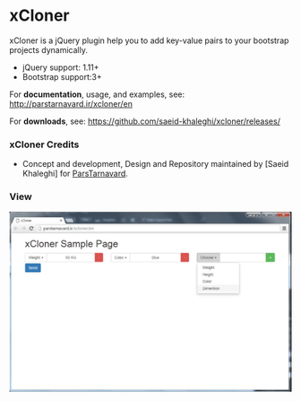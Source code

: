 # xCloner

xCloner is a jQuery plugin help you to add key-value pairs to your bootstrap projects dynamically.

- jQuery support: 1.11+
- Bootstrap support:3+

For **documentation**, usage, and examples, see:
http://parstarnavard.ir/xcloner/en

For **downloads**, see:
https://github.com/saeid-khaleghi/xcloner/releases/

### xCloner Credits

- Concept and development, Design and Repository maintained by [Saeid Khaleghi] for [ParsTarnavard](http://parstarnavard.ir/).

### View

![xCloner usage](https://github.com/Saeid-Khaleghi/xcloner/blob/master/img/xcloner.png)